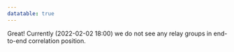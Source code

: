```yaml
---
datatable: true
---
```



Great! Currently (2022-02-02 18:00) we do not see any relay groups
in end-to-end correlation position.
